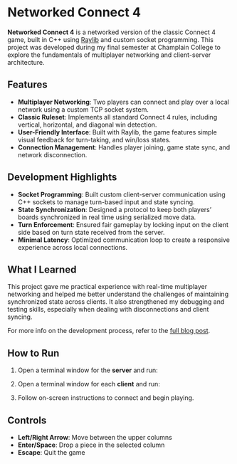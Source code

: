 # Networked Connect 4

**Networked Connect 4** is a networked version of the classic Connect 4 game, built in C++ using [Raylib](https://www.raylib.com/) and custom socket programming. This project was developed during my final semester at Champlain College to explore the fundamentals of multiplayer networking and client-server architecture.

## Features
- **Multiplayer Networking**: Two players can connect and play over a local network using a custom TCP socket system.
- **Classic Ruleset**: Implements all standard Connect 4 rules, including vertical, horizontal, and diagonal win detection.
- **User-Friendly Interface**: Built with Raylib, the game features simple visual feedback for turn-taking, and win/loss states.
- **Connection Management**: Handles player joining, game state sync, and network disconnection.

## Development Highlights
- **Socket Programming**: Built custom client-server communication using C++ sockets to manage turn-based input and state syncing.
- **State Synchronization**: Designed a protocol to keep both players’ boards synchronized in real time using serialized move data.
- **Turn Enforcement**: Ensured fair gameplay by locking input on the client side based on turn state received from the server.
- **Minimal Latency**: Optimized communication loop to create a responsive experience across local connections.

## What I Learned
This project gave me practical experience with real-time multiplayer networking and helped me better understand the challenges of maintaining synchronized state across clients. It also strengthened my debugging and testing skills, especially when dealing with disconnections and client syncing. 

For more info on the development process, refer to the [full blog post](https://jeffreypopek.dev/blog-grav-sim.html).

## How to Run
1. Open a terminal window for the **server** and run:

2. Open a terminal window for each **client** and run:
  
3. Follow on-screen instructions to connect and begin playing.

## Controls
- **Left/Right Arrow**: Move between the upper columns
- **Enter/Space**: Drop a piece in the selected column
- **Escape**: Quit the game
